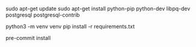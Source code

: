 sudo apt-get update
sudo apt-get install python-pip python-dev libpq-dev postgresql postgresql-contrib

python3 -m venv venv
pip install -r requirements.txt

pre-commit install
